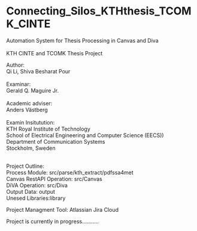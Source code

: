 # Connecting_Silos_KTHthesis_TCOMK_CINTE
 Automation System for Thesis Processing in Canvas and Diva<br /><br />
 KTH CINTE and TCOMK Thesis Project <br />
 
 Author:<br /> 
 Qi Li, Shiva Besharat Pour<br /><br />
 Examinar:<br />
 Gerald Q. Maguire Jr.<br /><br />
 Academic adviser:<br />
 Anders Västberg<br /><br />
 Examin Insitutution:<br />
 KTH Royal Institute of Technology<br />
 School of Electrical Engineering and Computer Science (EECS))<br />
 Department of Communication Systems<br />
 Stockholm, Sweden<br /><br />
 
 Project Outline:<br />
 Process Module: src/parse/kth_extract/pdfssa4met<br />
 Canvas RestAPI Operation: src/Canvas<br />
 DiVA Operation: src/Diva<br />
 Output Data: output<br />
 Unesed Libraries:library<br />
 
 Project Managment Tool: Atlassian Jira Cloud<br />
 
 Project is currently in progress...........
